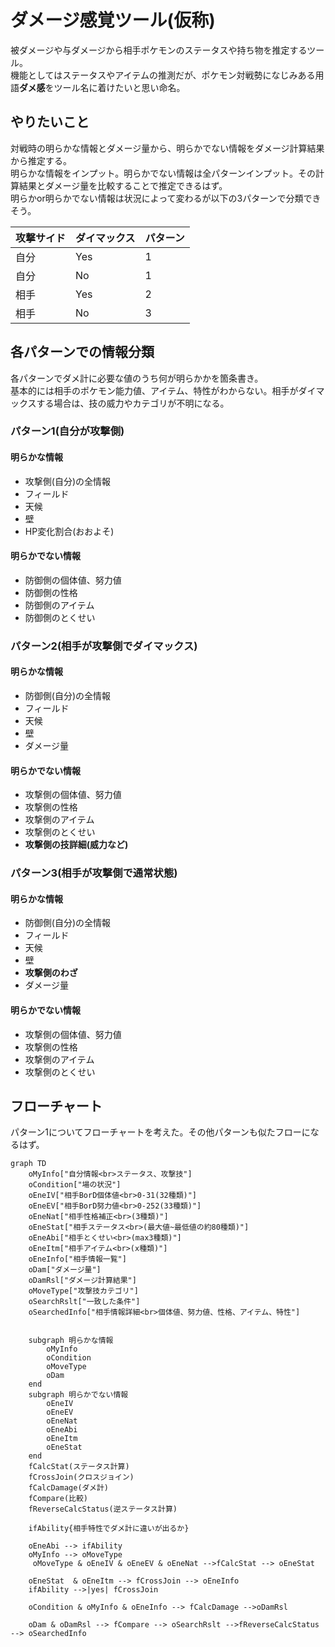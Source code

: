 # ダメージ感覚ツール(仮称)
被ダメージや与ダメージから相手ポケモンのステータスや持ち物を推定するツール。  
機能としてはステータスやアイテムの推測だが、ポケモン対戦勢になじみある用語**ダメ感**をツール名に着けたいと思い命名。

## やりたいこと
対戦時の明らかな情報とダメージ量から、明らかでない情報をダメージ計算結果から推定する。  
明らかな情報をインプット。明らかでない情報は全パターンインプット。その計算結果とダメージ量を比較することで推定できるはず。  
明らかor明らかでない情報は状況によって変わるが以下の3パターンで分類できそう。

|攻撃サイド|ダイマックス|パターン|
|----|----|----|
|自分|Yes|1|
|自分|No|1|
|相手|Yes|2|
|相手|No|3|

## 各パターンでの情報分類
各パターンでダメ計に必要な値のうち何が明らかかを箇条書き。  
基本的には相手のポケモン能力値、アイテム、特性がわからない。相手がダイマックスする場合は、技の威力やカテゴリが不明になる。
### パターン1(自分が攻撃側)
#### 明らかな情報
- 攻撃側(自分)の全情報
- フィールド
- 天候
- 壁
- HP変化割合(おおよそ)
#### 明らかでない情報
- 防御側の個体値、努力値
- 防御側の性格
- 防御側のアイテム
- 防御側のとくせい
### パターン2(相手が攻撃側でダイマックス)
#### 明らかな情報
- 防御側(自分)の全情報
- フィールド
- 天候
- 壁
- ダメージ量
#### 明らかでない情報
- 攻撃側の個体値、努力値
- 攻撃側の性格
- 攻撃側のアイテム
- 攻撃側のとくせい
- **攻撃側の技詳細(威力など)**
### パターン3(相手が攻撃側で通常状態)
#### 明らかな情報
- 防御側(自分)の全情報
- フィールド
- 天候
- 壁
- **攻撃側のわざ**
- ダメージ量
#### 明らかでない情報
- 攻撃側の個体値、努力値
- 攻撃側の性格
- 攻撃側のアイテム
- 攻撃側のとくせい

## フローチャート
パターン1についてフローチャートを考えた。その他パターンも似たフローになるはず。
``` mermaid
graph TD
	oMyInfo["自分情報<br>ステータス、攻撃技"]
	oCondition["場の状況"]
	oEneIV["相手BorD個体値<br>0-31(32種類)"]
	oEneEV["相手BorD努力値<br>0-252(33種類)"]
	oEneNat["相手性格補正<br>(3種類)"]
	oEneStat["相手ステータス<br>(最大値~最低値の約80種類)"]
	oEneAbi["相手とくせい<br>(max3種類)"]
	oEneItm["相手アイテム<br>(x種類)"]
	oEneInfo["相手情報一覧"]
	oDam["ダメージ量"]
	oDamRsl["ダメージ計算結果"]
	oMoveType["攻撃技カテゴリ"]
	oSearchRslt["一致した条件"]
	oSearchedInfo["相手情報詳細<br>個体値、努力値、性格、アイテム、特性"]
	

	subgraph 明らかな情報
		oMyInfo
		oCondition
		oMoveType
		oDam
	end
	subgraph 明らかでない情報
		oEneIV
		oEneEV
		oEneNat
		oEneAbi
		oEneItm
		oEneStat
	end
	fCalcStat(ステータス計算)
	fCrossJoin(クロスジョイン)
	fCalcDamage(ダメ計)
	fCompare(比較)
	fReverseCalcStatus(逆ステータス計算)

	ifAbility{相手特性でダメ計に違いが出るか}

	oEneAbi --> ifAbility
	oMyInfo --> oMoveType
	 oMoveType & oEneIV & oEneEV & oEneNat -->fCalcStat --> oEneStat

	oEneStat  & oEneItm --> fCrossJoin --> oEneInfo
	ifAbility -->|yes| fCrossJoin

	oCondition & oMyInfo & oEneInfo --> fCalcDamage -->oDamRsl

	oDam & oDamRsl --> fCompare --> oSearchRslt -->fReverseCalcStatus --> oSearchedInfo
```